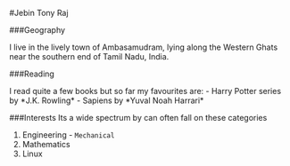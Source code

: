 #Jebin Tony Raj

###Geography
<p>
I live in the lively town of Ambasamudram, lying along the Western Ghats near the southern end of Tamil Nadu, India.
</p>
###Reading
<p>
I read quite a few books but so far my favourites are:
- Harry Potter series by *J.K. Rowling*
- Sapiens by *Yuval Noah Harrari* 
</p>

###Interests
Its a wide spectrum by can often fall on these categories
1. Engineering - `Mechanical`
2. Mathematics
3. Linux


